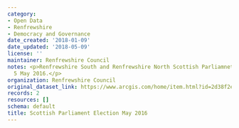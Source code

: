 ```yaml
---
category:
- Open Data
- Renfrewshire
- Democracy and Governance
date_created: '2018-01-09'
date_updated: '2018-05-09'
license: ''
maintainer: Renfrewshire Council
notes: <p>Renfrewshire South and Renfrewshire North Scottish Parliamnet Election results
  5 May 2016.</p>
organization: Renfrewshire Council
original_dataset_link: https://www.arcgis.com/home/item.html?id=2d38f2e56bbc4aefba1fe872c0fc4f73
records: 2
resources: []
schema: default
title: Scottish Parliament Election May 2016
---
```

